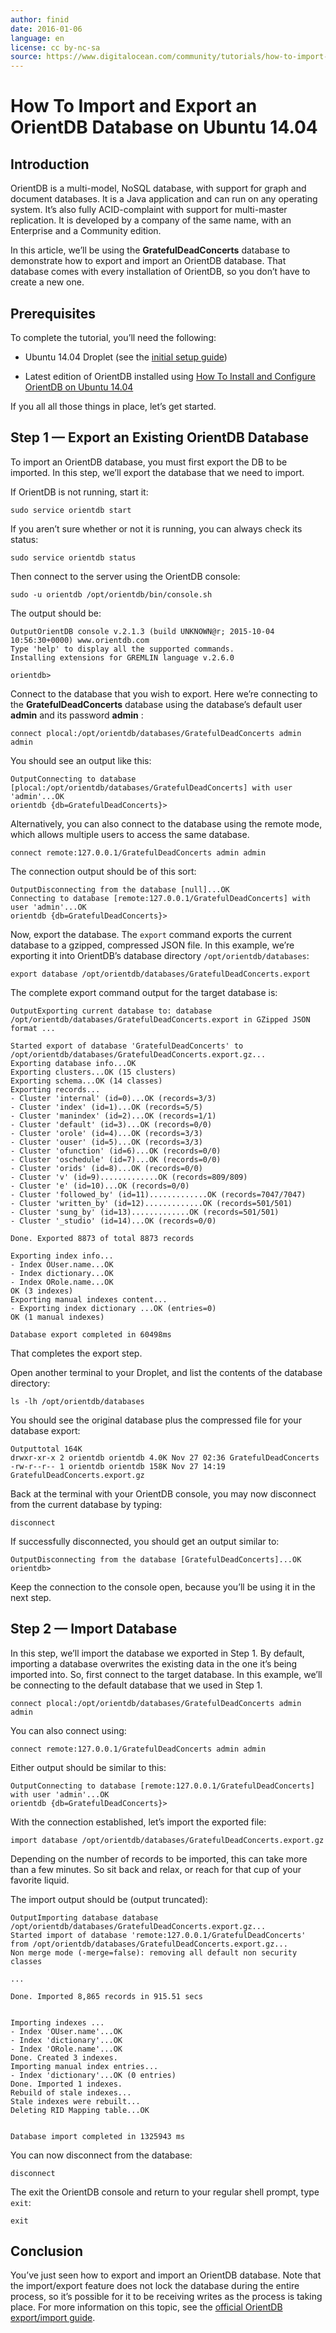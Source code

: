 ```yaml
---
author: finid
date: 2016-01-06
language: en
license: cc by-nc-sa
source: https://www.digitalocean.com/community/tutorials/how-to-import-and-export-an-orientdb-database-on-ubuntu-14-04
---
```


# How To Import and Export an OrientDB Database on Ubuntu 14.04

## Introduction

OrientDB is a multi-model, NoSQL database, with support for graph and document databases. It is a Java application and can run on any operating system. It’s also fully ACID-complaint with support for multi-master replication. It is developed by a company of the same name, with an Enterprise and a Community edition.

In this article, we’ll be using the **GratefulDeadConcerts** database to demonstrate how to export and import an OrientDB database. That database comes with every installation of OrientDB, so you don’t have to create a new one.

## Prerequisites

To complete the tutorial, you’ll need the following:

- Ubuntu 14.04 Droplet (see the [initial setup guide](initial-server-setup-with-ubuntu-14-04))

- Latest edition of OrientDB installed using [How To Install and Configure OrientDB on Ubuntu 14.04](how-to-install-and-configure-orientdb-on-ubuntu-14-04)

If you all all those things in place, let’s get started.

## Step 1 — Export an Existing OrientDB Database

To import an OrientDB database, you must first export the DB to be imported. In this step, we’ll export the database that we need to import.

If OrientDB is not running, start it:

    sudo service orientdb start

If you aren’t sure whether or not it is running, you can always check its status:

    sudo service orientdb status

Then connect to the server using the OrientDB console:

    sudo -u orientdb /opt/orientdb/bin/console.sh

The output should be:

    OutputOrientDB console v.2.1.3 (build UNKNOWN@r; 2015-10-04 10:56:30+0000) www.orientdb.com
    Type 'help' to display all the supported commands.
    Installing extensions for GREMLIN language v.2.6.0
    
    orientdb>

Connect to the database that you wish to export. Here we’re connecting to the **GratefulDeadConcerts** database using the database’s default user **admin** and its password **admin** :

    connect plocal:/opt/orientdb/databases/GratefulDeadConcerts admin admin

You should see an output like this:

    OutputConnecting to database [plocal:/opt/orientdb/databases/GratefulDeadConcerts] with user 'admin'...OK
    orientdb {db=GratefulDeadConcerts}>

Alternatively, you can also connect to the database using the remote mode, which allows multiple users to access the same database.

    connect remote:127.0.0.1/GratefulDeadConcerts admin admin

The connection output should be of this sort:

    OutputDisconnecting from the database [null]...OK
    Connecting to database [remote:127.0.0.1/GratefulDeadConcerts] with user 'admin'...OK
    orientdb {db=GratefulDeadConcerts}>

Now, export the database. The `export` command exports the current database to a gzipped, compressed JSON file. In this example, we’re exporting it into OrientDB’s database directory `/opt/orientdb/databases`:

    export database /opt/orientdb/databases/GratefulDeadConcerts.export

The complete export command output for the target database is:

    OutputExporting current database to: database /opt/orientdb/databases/GratefulDeadConcerts.export in GZipped JSON format ...
    
    Started export of database 'GratefulDeadConcerts' to /opt/orientdb/databases/GratefulDeadConcerts.export.gz...
    Exporting database info...OK
    Exporting clusters...OK (15 clusters)
    Exporting schema...OK (14 classes)
    Exporting records...
    - Cluster 'internal' (id=0)...OK (records=3/3)
    - Cluster 'index' (id=1)...OK (records=5/5)
    - Cluster 'manindex' (id=2)...OK (records=1/1)
    - Cluster 'default' (id=3)...OK (records=0/0)
    - Cluster 'orole' (id=4)...OK (records=3/3)
    - Cluster 'ouser' (id=5)...OK (records=3/3)
    - Cluster 'ofunction' (id=6)...OK (records=0/0)
    - Cluster 'oschedule' (id=7)...OK (records=0/0)
    - Cluster 'orids' (id=8)...OK (records=0/0)
    - Cluster 'v' (id=9).............OK (records=809/809)
    - Cluster 'e' (id=10)...OK (records=0/0)
    - Cluster 'followed_by' (id=11).............OK (records=7047/7047)
    - Cluster 'written_by' (id=12).............OK (records=501/501)
    - Cluster 'sung_by' (id=13).............OK (records=501/501)
    - Cluster '_studio' (id=14)...OK (records=0/0)
    
    Done. Exported 8873 of total 8873 records
    
    Exporting index info...
    - Index OUser.name...OK
    - Index dictionary...OK
    - Index ORole.name...OK
    OK (3 indexes)
    Exporting manual indexes content...
    - Exporting index dictionary ...OK (entries=0)
    OK (1 manual indexes)
    
    Database export completed in 60498ms

That completes the export step.

Open another terminal to your Droplet, and list the contents of the database directory:

    ls -lh /opt/orientdb/databases

You should see the original database plus the compressed file for your database export:

    Outputtotal 164K
    drwxr-xr-x 2 orientdb orientdb 4.0K Nov 27 02:36 GratefulDeadConcerts
    -rw-r--r-- 1 orientdb orientdb 158K Nov 27 14:19 GratefulDeadConcerts.export.gz

Back at the terminal with your OrientDB console, you may now disconnect from the current database by typing:

    disconnect

If successfully disconnected, you should get an output similar to:

    OutputDisconnecting from the database [GratefulDeadConcerts]...OK
    orientdb>

Keep the connection to the console open, because you’ll be using it in the next step.

## Step 2 — Import Database

In this step, we’ll import the database we exported in Step 1. By default, importing a database overwrites the existing data in the one it’s being imported into. So, first connect to the target database. In this example, we’ll be connecting to the default database that we used in Step 1.

    connect plocal:/opt/orientdb/databases/GratefulDeadConcerts admin admin

You can also connect using:

    connect remote:127.0.0.1/GratefulDeadConcerts admin admin

Either output should be similar to this:

    OutputConnecting to database [remote:127.0.0.1/GratefulDeadConcerts] with user 'admin'...OK
    orientdb {db=GratefulDeadConcerts}>

With the connection established, let’s import the exported file:

    import database /opt/orientdb/databases/GratefulDeadConcerts.export.gz

Depending on the number of records to be imported, this can take more than a few minutes. So sit back and relax, or reach for that cup of your favorite liquid.

The import output should be (output truncated):

    OutputImporting database database /opt/orientdb/databases/GratefulDeadConcerts.export.gz...
    Started import of database 'remote:127.0.0.1/GratefulDeadConcerts' from /opt/orientdb/databases/GratefulDeadConcerts.export.gz...
    Non merge mode (-merge=false): removing all default non security classes
    
    ...
    
    Done. Imported 8,865 records in 915.51 secs
    
    
    Importing indexes ...
    - Index 'OUser.name'...OK
    - Index 'dictionary'...OK
    - Index 'ORole.name'...OK
    Done. Created 3 indexes.
    Importing manual index entries...
    - Index 'dictionary'...OK (0 entries)
    Done. Imported 1 indexes.
    Rebuild of stale indexes...
    Stale indexes were rebuilt...
    Deleting RID Mapping table...OK
    
    
    Database import completed in 1325943 ms

You can now disconnect from the database:

    disconnect

The exit the OrientDB console and return to your regular shell prompt, type `exit`:

    exit

## Conclusion

You’ve just seen how to export and import an OrientDB database. Note that the import/export feature does not lock the database during the entire process, so it’s possible for it to be receiving writes as the process is taking place. For more information on this topic, see the [official OrientDB export/import guide](http://orientdb.com/docs/last/Export-and-Import.html).
